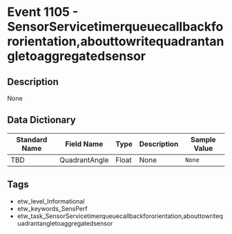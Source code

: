 # Event 1105 - SensorServicetimerqueuecallbackfororientation,abouttowritequadrantangletoaggregatedsensor

## Description
None

## Data Dictionary
|Standard Name|Field Name|Type|Description|Sample Value|
|---|---|---|---|---|
|TBD|QuadrantAngle|Float|None|`None`|

## Tags
* etw_level_Informational
* etw_keywords_SensPerf
* etw_task_SensorServicetimerqueuecallbackfororientation,abouttowritequadrantangletoaggregatedsensor